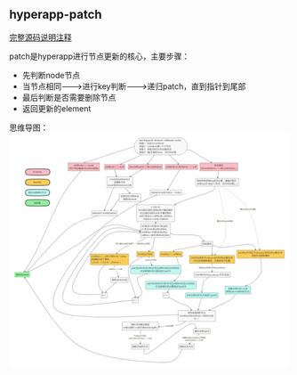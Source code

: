 ## hyperapp-patch

[完整源码说明注释](https://github.com/stonehank/sourcecode-analysis/blob/master/source-code.hyperapp/README.md)

patch是hyperapp进行节点更新的核心，主要步骤：
* 先判断node节点
* 当节点相同--->进行key判断--->递归patch，直到指针到尾部
* 最后判断是否需要删除节点
* 返回更新的element

思维导图：
![](./img/hyperapp-patch导图.png)